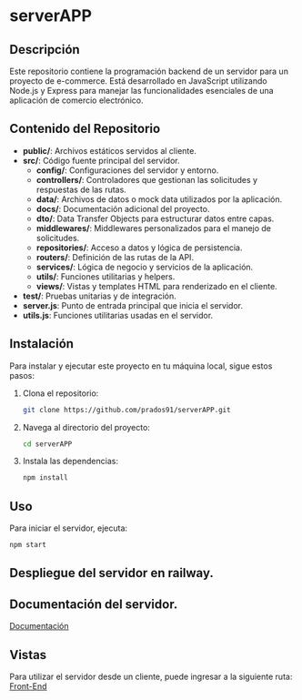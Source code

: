 # serverAPP

## Descripción

Este repositorio contiene la programación backend de un servidor para un proyecto de e-commerce. Está desarrollado en JavaScript utilizando Node.js y Express para manejar las funcionalidades esenciales de una aplicación de comercio electrónico.

## Contenido del Repositorio

- **public/**: Archivos estáticos servidos al cliente.
- **src/**: Código fuente principal del servidor.
  - **config/**: Configuraciones del servidor y entorno.
  - **controllers/**: Controladores que gestionan las solicitudes y respuestas de las rutas.
  - **data/**: Archivos de datos o mock data utilizados por la aplicación.
  - **docs/**: Documentación adicional del proyecto.
  - **dto/**: Data Transfer Objects para estructurar datos entre capas.
  - **middlewares/**: Middlewares personalizados para el manejo de solicitudes.
  - **repositories/**: Acceso a datos y lógica de persistencia.
  - **routers/**: Definición de las rutas de la API.
  - **services/**: Lógica de negocio y servicios de la aplicación.
  - **utils/**: Funciones utilitarias y helpers.
  - **views/**: Vistas y templates HTML para renderizado en el cliente.
- **test/**: Pruebas unitarias y de integración.
- **server.js**: Punto de entrada principal que inicia el servidor.
- **utils.js**: Funciones utilitarias usadas en el servidor.

## Instalación

Para instalar y ejecutar este proyecto en tu máquina local, sigue estos pasos:

1. Clona el repositorio:
    ```bash
    git clone https://github.com/prados91/serverAPP.git
    ```
2. Navega al directorio del proyecto:
    ```bash
    cd serverAPP
    ```
3. Instala las dependencias:
    ```bash
    npm install
    ```

## Uso

Para iniciar el servidor, ejecuta:
```bash
npm start
```
## Despliegue del servidor en railway.
## Documentación del servidor.
[Documentación](https://coderbasketstore.up.railway.app/api/docs)

## Vistas

Para utilizar el servidor desde un cliente, puede ingresar a la siguiente ruta:
[Front-End](https://coderbasketstore.netlify.app/)

